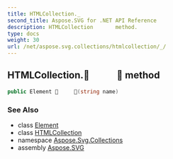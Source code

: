```yaml
---
title: HTMLCollection._
second_title: Aspose.SVG for .NET API Reference
description: HTMLCollection       method. 
type: docs
weight: 30
url: /net/aspose.svg.collections/htmlcollection/_/
---
```

## HTMLCollection.      method

```csharp
public Element      (string name)
```

### See Also

* class [Element](../../../aspose.svg.dom/element/)
* class [HTMLCollection](../)
* namespace [Aspose.Svg.Collections](../../../aspose.svg.collections/)
* assembly [Aspose.SVG](../../../)

